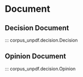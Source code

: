 # Document

## Decision Document

::: corpus_unpdf.decision.Decision

## Opinion Document

::: corpus_unpdf.decision.Opinion
